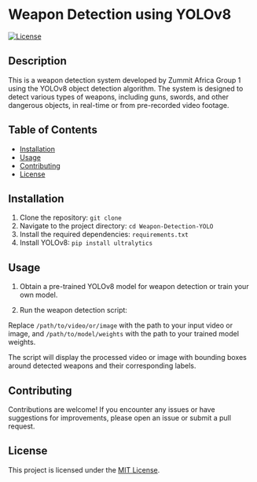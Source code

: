 # Weapon Detection using YOLOv8

[![License](https://img.shields.io/badge/License-MIT-green.svg)](LICENSE)

## Description

This is a weapon detection system developed by Zummit Africa Group 1 using the YOLOv8 object detection algorithm. The system is designed to detect various types of weapons, including guns, swords, and other dangerous objects, in real-time or from pre-recorded video footage.

## Table of Contents

- [Installation](#installation)
- [Usage](#usage)
- [Contributing](#contributing)
- [License](#license)

## Installation

1. Clone the repository: ```git clone```
2. Navigate to the project directory: ```cd Weapon-Detection-YOLO```
3. Install the required dependencies: ```requirements.txt```
4. Install YOLOv8: ```pip install ultralytics```

## Usage

1. Obtain a pre-trained YOLOv8 model for weapon detection or train your own model.

2. Run the weapon detection script:

Replace `/path/to/video/or/image` with the path to your input video or image, and `/path/to/model/weights` with the path to your trained model weights.

The script will display the processed video or image with bounding boxes around detected weapons and their corresponding labels.

## Contributing

Contributions are welcome! If you encounter any issues or have suggestions for improvements, please open an issue or submit a pull request.

## License

This project is licensed under the [MIT License](LICENSE).
